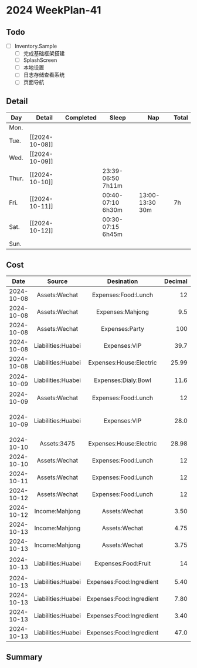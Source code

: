 # 2024 WeekPlan-41

## Todo

- [ ] Inventory.Sample
  - [ ] 完成基础框架搭建
  - [ ] SplashScreen
  - [ ] 本地设置
  - [ ] 日志存储查看系统
  - [ ] 页面导航

## Detail

| Day   | Detail         | Completed | Sleep             | Nap             | Total |
| ----- | -------------- | --------- | ----------------- | --------------- | ----- |
| Mon.  |                |           |                   |                 |       |
| Tue.  | [[2024-10-08]] |           |                   |                 |       |
| Wed.  | [[2024-10-09]] |           |                   |                 |       |
| Thur. | [[2024-10-10]] |           | 23:39-06:50 7h11m |                 |       |
| Fri.  | [[2024-10-11]] |           | 00:40-07:10 6h30m | 13:00-13:30 30m | 7h    |
| Sat.  | [[2024-10-12]] |           | 00:30-07:15 6h45m |                 |       |
| Sun.  |                |           |                   |                 |       |

## Cost

|    Date    |       Source       |        Desination        | Decimal | Remark           |
| :--------: | :----------------: | :----------------------: | ------: | ---------------- |
| 2024-10-08 |   Assets:Wechat    |   Expenses:Food:Lunch    |      12 |                  |
| 2024-10-08 |   Assets:Wechat    |     Expenses:Mahjong     |     9.5 | 605              |
| 2024-10-08 |   Assets:Wechat    |      Expenses:Party      |     100 |                  |
| 2024-10-08 | Liabilities:Huabei |       Expenses:VIP       |    39.7 | VPN              |
| 2024-10-08 | Liabilities:Huabei | Expenses:House:Electric  |   25.99 |                  |
| 2024-10-09 | Liabilities:Huabei |   Expenses:Dialy:Bowl    |    11.6 | 面碗 2.9x4       |
| 2024-10-09 |   Assets:Wechat    |   Expenses:Food:Lunch    |      12 |                  |
| 2024-10-09 | Liabilities:Huabei |       Expenses:VIP       |    28.0 | 饿了么超级吃货卡 |
| 2024-10-10 |    Assets:3475     | Expenses:House:Electric  |   28.98 |                  |
| 2024-10-10 |   Assets:Wechat    |   Expenses:Food:Lunch    |      12 |                  |
| 2024-10-11 |   Assets:Wechat    |   Expenses:Food:Lunch    |      12 |                  |
| 2024-10-12 |   Assets:Wechat    |   Expenses:Food:Lunch    |      12 |                  |
| 2024-10-12 |   Income:Mahjong   |      Assets:Wechat       |    3.50 | 605              |
| 2024-10-13 |   Income:Mahjong   |      Assets:Wechat       |    4.75 | 605              |
| 2024-10-13 |   Income:Mahjong   |      Assets:Wechat       |    3.75 | 1001             |
| 2024-10-13 | Liabilities:Huabei |   Expenses:Food:Fruit    |      14 | 橘子、冬枣       |
| 2024-10-13 | Liabilities:Huabei | Expenses:Food:Ingredient |    5.40 | 冬瓜             |
| 2024-10-13 | Liabilities:Huabei | Expenses:Food:Ingredient |    7.80 | 淡菜             |
| 2024-10-13 | Liabilities:Huabei | Expenses:Food:Ingredient |    3.40 | 豆腐             |
| 2024-10-13 | Liabilities:Huabei | Expenses:Food:Ingredient |    47.0 | 皮皮虾           |

## Summary
